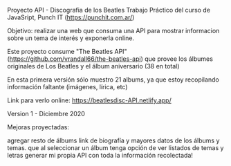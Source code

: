 Proyecto API - Discografia de los Beatles
Trabajo Práctico del curso de JavaSript, Punch IT (https://punchit.com.ar/)

Objetivo: realizar una web que consuma una API para mostrar informacion sobre un tema de interés y exponerla online.

Este proyecto consume "The Beatles API" (https://github.com/vrandall66/the-beatles-api) que provee los álbumes originales de Los Beatles y el álbum aniversario (38 en total)

En esta primera versión sólo muestro 21 albums, ya que estoy recopilando información faltante (imágenes, lírica, etc)

Link para verlo online: https://beatlesdisc-API.netlify.app/

Version 1 - Diciembre 2020

Mejoras proyectadas:

agregar resto de álbums
link de biografía y mayores datos de los álbums y temas.
que al seleccionar un álbum tenga opción de ver listados de temas y letras
generar mi propia API con toda la información recolectada!
